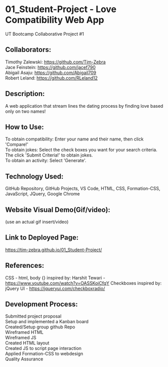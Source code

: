 # 01_Student-Project - Love Compatibility Web App
UT Bootcamp Collaborative Project #1

## Collaborators:
Timothy Zalewski: https://github.com/Tim-Zebra <br />
Jace Feinstein: https://github.com/jacef790 <br />
Abigail Asaju: https://github.com/Abigail709 <br />
Robert Leland: https://github.com/RLeland12 <br />

## Description:
A web application that stream lines the dating process by finding love based only on two names!

## How to Use:
To obtain compatibility: Enter your name and their name, then click 'Compare!' <br />
To obtain jokes: Select the check boxes you want for your search criteria. The click 'Submit Criteria!' to obtain jokes. <br />
To obtain an activity: Select 'Generate'. <br />

## Technology Used:
GitHub Repository, 
GitHub Projects, 
VS Code, 
HTML, 
CSS, 
Formation-CSS, 
JavaScript, 
JQuery, 
Google Chrome

## Website Visual Demo(Gif/video):
(use an actual gif insert/video)

## Link to Deployed Page:
https://tim-zebra.github.io/01_Student-Project/

## References:
CSS - html, body {} inspired by: Harshit Tewari - https://www.youtube.com/watch?v=OASSKoiCfqY
Checkboxes inspired by: jQuery UI - https://jqueryui.com/checkboxradio/

## Development Process:
Submitted project proposal <br />
Setup and implemented a Kanban board <br />
Created/Setup group github Repo <br />
Wireframed HTML <br />
Wireframed JS <br />
Created HTML layout <br />
Created JS to script page interaction <br />
Applied Formation-CSS to webdesign <br />
Quality Assurance <br />